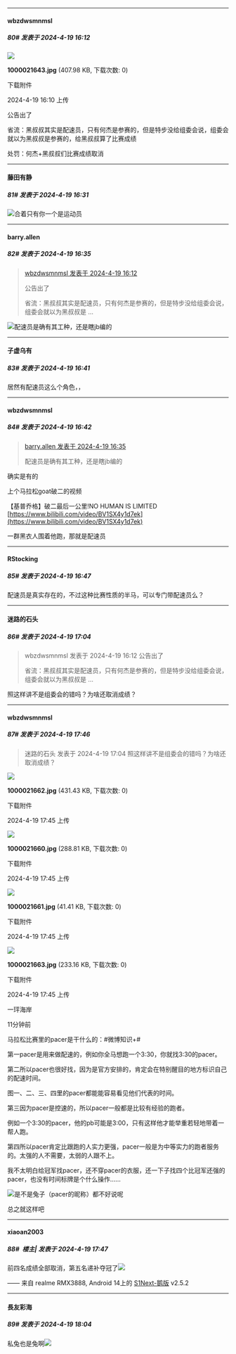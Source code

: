 ﻿
*****

####  wbzdwsmnmsl  
##### 80#       发表于 2024-4-19 16:12

<img src="https://img.saraba1st.com/forum/202404/19/161038wndd747jf8187845.jpg" referrerpolicy="no-referrer">

<strong>1000021643.jpg</strong> (407.98 KB, 下载次数: 0)

下载附件

2024-4-19 16:10 上传

公告出了

省流：黑叔叔其实是配速员，只有何杰是参赛的，但是特步没给组委会说，组委会就以为黑叔叔是参赛的，给黑叔叔算了比赛成绩

处罚：何杰+黑叔叔们比赛成绩取消


*****

####  藤田有静  
##### 81#       发表于 2024-4-19 16:31

<img src="https://static.saraba1st.com/image/smiley/face2017/067.png" referrerpolicy="no-referrer">合着只有你一个是运动员

*****

####  barry.allen  
##### 82#       发表于 2024-4-19 16:35

<blockquote><a href="httphttps://bbs.saraba1st.com/2b/forum.php?mod=redirect&amp;goto=findpost&amp;pid=64651116&amp;ptid=2179970" target="_blank">wbzdwsmnmsl 发表于 2024-4-19 16:12</a>

公告出了

省流：黑叔叔其实是配速员，只有何杰是参赛的，但是特步没给组委会说，组委会就以为黑叔叔是 ...</blockquote>
<img src="https://static.saraba1st.com/image/smiley/face2017/065.png" referrerpolicy="no-referrer">配速员是确有其工种，还是瞎jb编的


*****

####  子虚乌有  
##### 83#       发表于 2024-4-19 16:41

居然有配速员这么个角色，，

*****

####  wbzdwsmnmsl  
##### 84#       发表于 2024-4-19 16:42

<blockquote><a href="httphttps://bbs.saraba1st.com/2b/forum.php?mod=redirect&amp;goto=findpost&amp;pid=64651390&amp;ptid=2179970" target="_blank">barry.allen 发表于 2024-4-19 16:35</a>

配速员是确有其工种，还是瞎jb编的</blockquote>
确实是有的

上个马拉松goat破二的视频

【基普乔格】破二最后一公里!NO HUMAN IS LIMITED
[https://www.bilibili.com/video/BV1SX4y1d7ek](https://www.bilibili.com/video/BV1SX4y1d7ek)

一群黑衣人围着他跑，那就是配速员


*****

####  RStocking  
##### 85#       发表于 2024-4-19 16:47

配速员是真实存在的，不过这种比赛性质的半马，可以专门带配速员么？


*****

####  迷路的石头  
##### 86#       发表于 2024-4-19 17:04

<blockquote>wbzdwsmnmsl 发表于 2024-4-19 16:12
公告出了

省流：黑叔叔其实是配速员，只有何杰是参赛的，但是特步没给组委会说，组委会就以为黑叔叔是 ...</blockquote>
照这样讲不是组委会的错吗？为啥还取消成绩？


*****

####  wbzdwsmnmsl  
##### 87#       发表于 2024-4-19 17:46

<blockquote>迷路的石头 发表于 2024-4-19 17:04
照这样讲不是组委会的错吗？为啥还取消成绩？</blockquote>

<img src="https://img.saraba1st.com/forum/202404/19/174517zzraly4dmp51nh1m.jpg" referrerpolicy="no-referrer">

<strong>1000021662.jpg</strong> (431.43 KB, 下载次数: 0)

下载附件

2024-4-19 17:45 上传

<img src="https://img.saraba1st.com/forum/202404/19/174517wrp7e8uzu626e8ve.jpg" referrerpolicy="no-referrer">

<strong>1000021660.jpg</strong> (288.81 KB, 下载次数: 0)

下载附件

2024-4-19 17:45 上传

<img src="https://img.saraba1st.com/forum/202404/19/174517hzxo3envrgerr05x.jpg" referrerpolicy="no-referrer">

<strong>1000021661.jpg</strong> (41.41 KB, 下载次数: 0)

下载附件

2024-4-19 17:45 上传

<img src="https://img.saraba1st.com/forum/202404/19/174519mjxcylnlq4lqc2nc.jpg" referrerpolicy="no-referrer">

<strong>1000021663.jpg</strong> (233.16 KB, 下载次数: 0)

下载附件

2024-4-19 17:45 上传

一玶海岸 

11分钟前

马拉松比赛里的pacer是干什么的：#微博知识+#

第一pacer是用来做配速的，例如你全马想跑一个3:30，你就找3:30的pacer。

第二所以pacer也很好找，因为是官方安排的，肯定会在特别醒目的地方标识自己的配速时间。

图一、二、三、四里的pacer都能能容易看见他们代表的时间。

第三因为pacer是控速的，所以pacer一般都是比较有经验的跑者。

例如一个3:30的pacer，他的pb可能是3:00，只有这样他才能举重若轻地带着一帮人跑。

第四所以pacer肯定比跟跑的人实力更强，pacer一般是为中等实力的跑者服务的。太强的人不需要，太弱的人跟不上。

我不太明白给冠军找pacer，还不穿pacer的衣服，还一下子找四个比冠军还强的pacer，也没有时间标牌是个什么操作……

<img src="https://static.saraba1st.com/image/smiley/face2017/037.png" referrerpolicy="no-referrer">是不是兔子（pacer的昵称）都不好说呢

总之就这样吧

*****

####  xiaoan2003  
##### 88#         楼主| 发表于 2024-4-19 17:47

前四名成绩全部取消，第五名递补夺冠了<img src="https://static.saraba1st.com/image/smiley/face2017/053.png" referrerpolicy="no-referrer">

—— 来自 realme RMX3888, Android 14上的 [S1Next-鹅版](https://github.com/ykrank/S1-Next/releases) v2.5.2


*****

####  長友彩海  
##### 89#       发表于 2024-4-19 18:04

私兔也是兔啊<img src="https://static.saraba1st.com/image/smiley/face2017/047.png" referrerpolicy="no-referrer">

